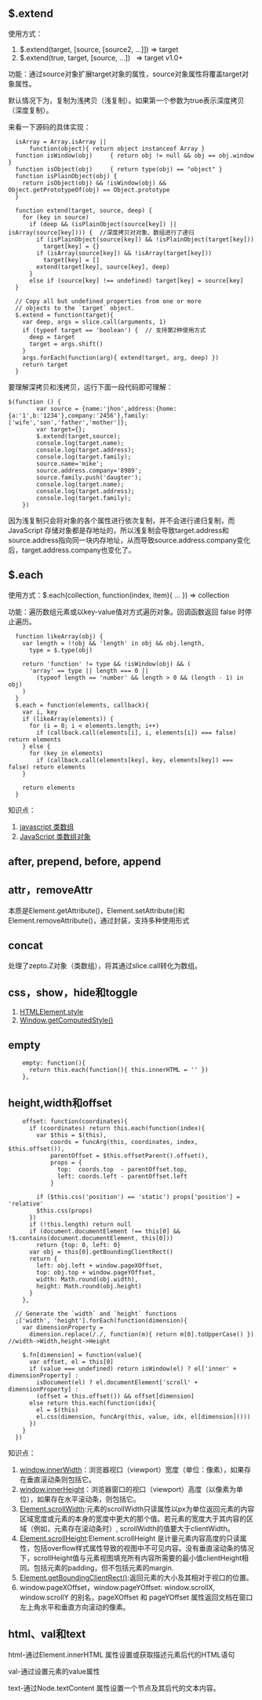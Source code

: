 ## $.extend
使用方式：
1. $.extend(target, [source, [source2, ...]])   ⇒ target
2. $.extend(true, target, [source, ...])   ⇒ target v1.0+

功能：通过source对象扩展target对象的属性，source对象属性将覆盖target对象属性。

默认情况下为，复制为浅拷贝（浅复制）。如果第一个参数为true表示深度拷贝（深度复制）。

来看一下源码的具体实现：
```
  isArray = Array.isArray ||
      function(object){ return object instanceof Array }
  function isWindow(obj)     { return obj != null && obj == obj.window }
  function isObject(obj)     { return type(obj) == "object" }
  function isPlainObject(obj) {
    return isObject(obj) && !isWindow(obj) && Object.getPrototypeOf(obj) == Object.prototype
  }
  
  function extend(target, source, deep) {
    for (key in source)
      if (deep && (isPlainObject(source[key]) || isArray(source[key]))) {  //深度拷贝对对象、数组进行了递归
        if (isPlainObject(source[key]) && !isPlainObject(target[key]))
          target[key] = {}
        if (isArray(source[key]) && !isArray(target[key]))
          target[key] = []
        extend(target[key], source[key], deep)
      }
      else if (source[key] !== undefined) target[key] = source[key]
  }

  // Copy all but undefined properties from one or more
  // objects to the `target` object.
  $.extend = function(target){
    var deep, args = slice.call(arguments, 1)
    if (typeof target == 'boolean') {  // 支持第2种使用方式
      deep = target
      target = args.shift()
    }
    args.forEach(function(arg){ extend(target, arg, deep) })
    return target
  }
```
要理解深拷贝和浅拷贝，运行下面一段代码即可理解：
```
$(function () {
        var source = {name:'jhon',address:{home:{a:'1',b:'1234'},company:'2456'},family:['wife','son','father','mother']};
        var target={};
        $.extend(target,source);
        console.log(target.name);
        console.log(target.address);
        console.log(target.family);
        source.name='mike';
        source.address.company='8989';
        source.family.push('daugter');
        console.log(target.name);
        console.log(target.address);
        console.log(target.family);
    })
```
因为浅复制只会将对象的各个属性进行依次复制，并不会进行递归复制，而 JavaScript 存储对象都是存地址的，所以浅复制会导致target.address和source.address指向同一块内存地址，从而导致source.address.company变化后，target.address.company也变化了。
## $.each
使用方式：$.each(collection, function(index, item){ ... })   ⇒ collection

功能：遍历数组元素或以key-value值对方式遍历对象。回调函数返回 false 时停止遍历。
```
  function likeArray(obj) {
    var length = !!obj && 'length' in obj && obj.length,
      type = $.type(obj)

    return 'function' != type && !isWindow(obj) && (
      'array' == type || length === 0 ||
        (typeof length == 'number' && length > 0 && (length - 1) in obj)
    )
  }
  $.each = function(elements, callback){
    var i, key
    if (likeArray(elements)) {
      for (i = 0; i < elements.length; i++)
        if (callback.call(elements[i], i, elements[i]) === false) return elements
    } else {
      for (key in elements)
        if (callback.call(elements[key], key, elements[key]) === false) return elements
    }

    return elements
  }
```
知识点：
1. [javascript 类数组](https://segmentfault.com/a/1190000000415572)
2. [JavaScript 类数组对象](https://blog.taotao.io/javascript-array-like-object/)
## after, prepend, before, append 
## attr，removeAttr
本质是Element.getAttribute()，Element.setAttribute()和Element.removeAttribute()，通过封装，支持多种使用形式
## concat
处理了zepto.Z对象（类数组），将其通过slice.call转化为数组。
## css，show，hide和toggle
1. [HTMLElement.style](https://developer.mozilla.org/zh-CN/docs/Web/API/HTMLElement/style)
2. [Window.getComputedStyle()](https://developer.mozilla.org/zh-CN/docs/Web/API/Window/getComputedStyle)
## empty
```
    empty: function(){
      return this.each(function(){ this.innerHTML = '' })
    },
```
## height,width和offset
```
    offset: function(coordinates){
      if (coordinates) return this.each(function(index){
        var $this = $(this),
            coords = funcArg(this, coordinates, index, $this.offset()),
            parentOffset = $this.offsetParent().offset(),
            props = {
              top:  coords.top  - parentOffset.top,
              left: coords.left - parentOffset.left
            }

        if ($this.css('position') == 'static') props['position'] = 'relative'
        $this.css(props)
      })
      if (!this.length) return null
      if (document.documentElement !== this[0] && !$.contains(document.documentElement, this[0]))
        return {top: 0, left: 0}
      var obj = this[0].getBoundingClientRect()
      return {
        left: obj.left + window.pageXOffset,
        top: obj.top + window.pageYOffset,
        width: Math.round(obj.width),
        height: Math.round(obj.height)
      }
    },
    
  // Generate the `width` and `height` functions
  ;['width', 'height'].forEach(function(dimension){
    var dimensionProperty =
      dimension.replace(/./, function(m){ return m[0].toUpperCase() })   //width->Width,height->Height

    $.fn[dimension] = function(value){
      var offset, el = this[0]
      if (value === undefined) return isWindow(el) ? el['inner' + dimensionProperty] :
        isDocument(el) ? el.documentElement['scroll' + dimensionProperty] :
        (offset = this.offset()) && offset[dimension]
      else return this.each(function(idx){
        el = $(this)
        el.css(dimension, funcArg(this, value, idx, el[dimension]()))
      })
    }
  })
```
知识点：
1. [window.innerWidth](浏览器视口（viewport）宽度（单位：像素），如果存在垂直滚动条则包括它。)：浏览器视口（viewport）宽度（单位：像素），如果存在垂直滚动条则包括它。
2. [window.innerHeight](https://developer.mozilla.org/zh-CN/docs/Web/API/Window/innerHeight)：浏览器窗口的视口（viewport）高度（以像素为单位），如果存在水平滚动条，则包括它。
3. [Element.scrollWidth](https://developer.mozilla.org/zh-CN/docs/Web/API/element/scrollWidth):元素的scrollWidth只读属性以px为单位返回元素的内容区域宽度或元素的本身的宽度中更大的那个值。若元素的宽度大于其内容的区域（例如，元素存在滚动条时）, scrollWidth的值要大于clientWidth。
4. [Element.scrollHeight](https://developer.mozilla.org/zh-CN/docs/Web/API/Element/scrollHeight):Element.scrollHeight 是计量元素内容高度的只读属性，包括overflow样式属性导致的视图中不可见内容。没有垂直滚动条的情况下，scrollHeight值与元素视图填充所有内容所需要的最小值clientHeight相同。包括元素的padding，但不包括元素的margin.
5. [Element.getBoundingClientRect()](https://developer.mozilla.org/zh-CN/docs/Web/API/Element/getBoundingClientRect):返回元素的大小及其相对于视口的位置。
4. window.pageXOffset，window.pageYOffset: window.scrollX, window.scrollY 的别名，pageXOffset 和 pageYOffset 属性返回文档在窗口左上角水平和垂直方向滚动的像素。
## html、val和text
html-通过Element.innerHTML 属性设置或获取描述元素后代的HTML语句

val-通过设置元素的value属性

text-通过Node.textContent 属性设置一个节点及其后代的文本内容。
